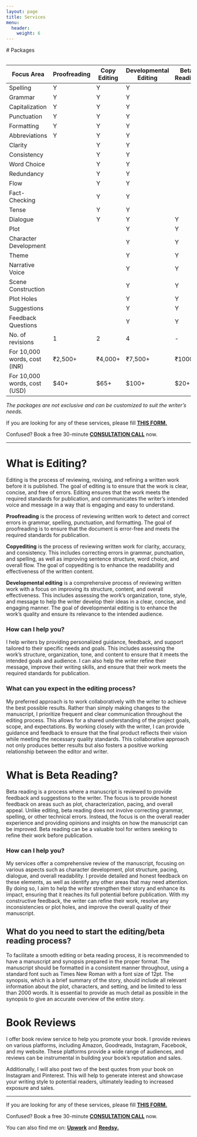 ```yaml
---
layout: page
title: Services
menu: 
  header:
    weight: 6
---
```

<head>
  <link rel="stylesheet" href="style.css">
</head>
# Packages
<table>

| Focus Area             | Proofreading | Copy Editing | Developmental Editing | Beta Reading |
|-----------------------|--------------|--------------|-----------------------|--------------|
| Spelling              | Y            | Y            | Y                   |              |
| Grammar               | Y            | Y            | Y                   |              |
| Capitalization        | Y            | Y            | Y                   |              |
| Punctuation           | Y            | Y            | Y                   |              |
| Formatting            | Y            | Y            | Y                   |              |
| Abbreviations         | Y            | Y            | Y                   |              |
| Clarity               |             | Y            | Y                   |              |
| Consistency           |             | Y            | Y                   |              |
| Word Choice           |             | Y            | Y                   |              |
| Redundancy            |             | Y            | Y                   |              |
| Flow                  |             | Y            | Y                   |              |
| Fact-Checking         |             | Y            | Y                   |              |
| Tense                 |             | Y            | Y                   |              |
| Dialogue              |             | Y            | Y                   | Y            |
| Plot                  |             |            | Y                   | Y            |
| Character Development |             |            | Y                   | Y            |
| Theme                 |             |            | Y                   | Y            |
| Narrative Voice       |             |            | Y                   | Y            |
| Scene Construction    |             |            | Y                   | Y            |
| Plot Holes            |             |            | Y                   | Y            |
| Suggestions           |             |            | Y                   | Y            |
| Feedback Questions    |             |            | Y                   | Y            |
| No. of revisions      | 1            | 2            | 4                   | -            |
| For 10,000 words, cost (INR) | ₹2,500+   | ₹4,000+   | ₹7,500+              | ₹1000+       |
| For 10,000 words, cost (USD) | $40+      | $65+      | $100+               | $20+         |
</table>

*The packages are not exclusive and can be customized to suit the writer’s needs.*

If you are looking for any of these services, please fill <a href="https://forms.gle/FBFtoaoxUeX4AHoJ8">**THIS FORM.**</a>

Confused? Book a free 30-minute <a href="https://topmate.io/falguni_jain">**CONSULTATION CALL**</a> now.

---

# What is Editing?
Editing is the process of reviewing, revising, and refining a written work before it is published. The goal of editing is to ensure that the work is clear, concise, and free of errors. Editing ensures that the work meets the required standards for publication, and communicates the writer’s intended voice and message in a way that is engaging and easy to understand.

**Proofreading** is the process of reviewing written work to detect and correct errors in grammar, spelling, punctuation, and formatting. The goal of proofreading is to ensure that the document is error-free and meets the required standards for publication.

**Copyediting** is the process of reviewing written work for clarity, accuracy, and consistency. This includes correcting errors in grammar, punctuation, and spelling, as well as improving sentence structure, word choice, and overall flow. The goal of copyediting is to enhance the readability and effectiveness of the written content.

**Developmental editing** is a comprehensive process of reviewing written work with a focus on improving its structure, content, and overall effectiveness. This includes assessing the work’s organization, tone, style, and message to help the writer develop their ideas in a clear, concise, and engaging manner. The goal of developmental editing is to enhance the work’s quality and ensure its relevance to the intended audience.

### How can I help you?
I help writers by providing personalized guidance, feedback, and support tailored to their specific needs and goals. This includes assessing the work’s structure, organization, tone, and content to ensure that it meets the intended goals and audience. I can also help the writer refine their message, improve their writing skills, and ensure that their work meets the required standards for publication.

### What can you expect in the editing process?
My preferred approach is to work collaboratively with the writer to achieve the best possible results. Rather than simply making changes to the manuscript, I prioritize frequent and clear communication throughout the editing process. This allows for a shared understanding of the project goals, scope, and expectations. By working closely with the writer, I can provide guidance and feedback to ensure that the final product reflects their vision while meeting the necessary quality standards. This collaborative approach not only produces better results but also fosters a positive working relationship between the editor and writer.


# What is Beta Reading?
Beta reading is a process where a manuscript is reviewed to provide feedback and suggestions to the writer. The focus is to provide honest feedback on areas such as plot, characterization, pacing, and overall appeal. Unlike editing, beta reading does not involve correcting grammar, spelling, or other technical errors. Instead, the focus is on the overall reader experience and providing opinions and insights on how the manuscript can be improved. Beta reading can be a valuable tool for writers seeking to refine their work before publication. 

### How can I help you?
My services offer a comprehensive review of the manuscript, focusing on various aspects such as character development, plot structure, pacing, dialogue, and overall readability. I provide detailed and honest feedback on these elements, as well as identify any other areas that may need attention. By doing so, I aim to help the writer strengthen their story and enhance its impact, ensuring that it reaches its full potential before publication. With my constructive feedback, the writer can refine their work, resolve any inconsistencies or plot holes, and improve the overall quality of their manuscript.


## What do you need to start the editing/beta reading process?
To facilitate a smooth editing or beta reading process, it is recommended to have a manuscript and synopsis prepared in the proper format. 
The manuscript should be formatted in a consistent manner throughout, using a standard font such as Times New Roman with a font size of 12pt. 
The synopsis, which is a brief summary of the story, should include all relevant information about the plot, characters, and setting, and be limited to less than 2000 words. It is essential to provide as much detail as possible in the synopsis to give an accurate overview of the entire story.


# Book Reviews
I offer book review service to help you promote your book. I provide reviews on various platforms, including Amazon, Goodreads, Instagram, Facebook, and my website. These platforms provide a wide range of audiences, and reviews can be instrumental in building your book’s reputation and sales.

Additionally, I will also post two of the best quotes from your book on Instagram and Pinterest. This will help to generate interest and showcase your writing style to potential readers, ultimately leading to increased exposure and sales.

___

If you are looking for any of these services, please fill <a href="https://forms.gle/FBFtoaoxUeX4AHoJ8">**THIS FORM.**</a>

Confused? Book a free 30-minute <a href="https://topmate.io/falguni_jain">**CONSULTATION CALL**</a> now.

You can also find me on:
<a href="https://www.upwork.com/freelancers/~01de2077a96e499e69">**Upwork**</a> and <a href="https://reedsy.com/falguni-jain">**Reedsy.**</a>
